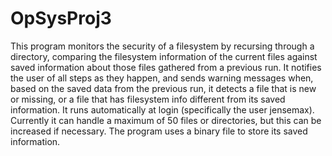 # OpSysProj3
This program monitors the security of a filesystem by recursing through a directory, comparing the filesystem information of the current files against
saved information about those files gathered from a previous run.
It notifies the user of all steps as they happen, and sends warning messages when, based on the saved data from the previous run, it detects a file that is new or missing,
or a file that has filesystem info different from its saved information. It runs automatically at login (specifically the user jensemax).
Currently it can handle a maximum of 50 files or directories, but this can be increased if necessary. The program uses a binary file to store its saved information.

